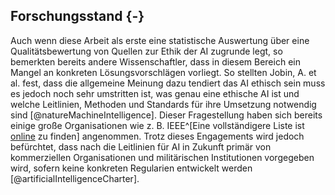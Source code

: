 ## Forschungsstand {-}

Auch wenn diese Arbeit als erste eine statistische Auswertung über eine Qualitätsbewertung von Quellen zur Ethik der AI zugrunde legt, so bemerkten bereits andere Wissenschaftler, dass in diesem Bereich ein Mangel an konkreten Lösungsvorschlägen vorliegt. So stellten Jobin, A. et al. fest, dass die allgemeine Meinung dazu tendiert das AI ethisch sein muss es jedoch noch sehr umstritten ist, was genau eine ethische AI ist und welche Leitlinien, Methoden und Standards für ihre Umsetzung notwendig sind [@natureMachineIntelligence]. Dieser Fragestellung haben sich bereits einige große Organisationen wie z. B. IEEE^[Eine vollständigere Liste ist [online](https://en.wikipedia.org/wiki/Ethics_of_artificial_intelligence#AI_ethics_organisations) zu finden] angenommen.
Trotz dieses Engagements wird jedoch befürchtet, dass nach die Leitlinien für AI in Zukunft primär von kommerziellen Organisationen und militärischen Institutionen vorgegeben wird, sofern keine konkreten Regularien entwickelt werden [@artificialIntelligenceCharter].
